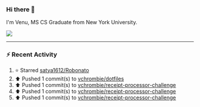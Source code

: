 ### Hi there 👋

I'm Venu, MS CS Graduate from New York University.


![](https://komarev.com/ghpvc/?username=vchrombie&label=👀)

---

### :zap: Recent Activity

<!--RECENT_ACTIVITY:start-->
1. ⭐ Starred [satya1612/Robonato](https://github.com/satya1612/Robonato)<br>
2. ⬆️ Pushed 1 commit(s) to [vchrombie/dotfiles](https://github.com/vchrombie/dotfiles)<br>
3. ⬆️ Pushed 1 commit(s) to [vchrombie/receipt-processor-challenge](https://github.com/vchrombie/receipt-processor-challenge)<br>
4. ⬆️ Pushed 1 commit(s) to [vchrombie/receipt-processor-challenge](https://github.com/vchrombie/receipt-processor-challenge)<br>
5. ⬆️ Pushed 1 commit(s) to [vchrombie/receipt-processor-challenge](https://github.com/vchrombie/receipt-processor-challenge)<br>
<!--RECENT_ACTIVITY:end-->

<!--
**vchrombie/vchrombie** is a ✨ _special_ ✨ repository because its `README.md` (this file) appears on your GitHub profile.

Here are some ideas to get you started:

- 🔭 I’m currently working on ...
- 🌱 I’m currently learning ...
- 👯 I’m looking to collaborate on ...
- 🤔 I’m looking for help with ...
- 💬 Ask me about ...
- 📫 How to reach me: ...
- 😄 Pronouns: ...
- ⚡ Fun fact: ...
-->
